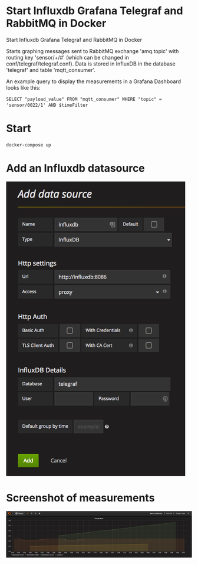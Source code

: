 # Start Influxdb Grafana Telegraf and RabbitMQ in Docker 

Start Influxdb Grafana Telegraf and RabbitMQ in Docker

Starts graphing messages sent to RabbitMQ exchange 'amq.topic' with routing key 'sensor/+/#' (which can be changed in conf/telegraf/telegraf.conf). Data is stored in InfluxDB in the database 'telegraf' and table 'mqtt_consumer'. 

An example query to display the measurements in a Grafana Dashboard looks like this:

```
SELECT "payload_value" FROM "mqtt_consumer" WHERE "topic" = 'sensor/0022/1' AND $timeFilter
```

# Start

```
docker-compose up
```

# Add an Influxdb datasource

![Screen%20Shot%202017-04-10%20at%2014.28.34.png](Screen%20Shot%202017-04-10%20at%2014.28.34.png)

# Screenshot of measurements

![Screen%20Shot%202017-04-10%20at%2014.43.41.png](Screen%20Shot%202017-04-10%20at%2014.43.41.png)

